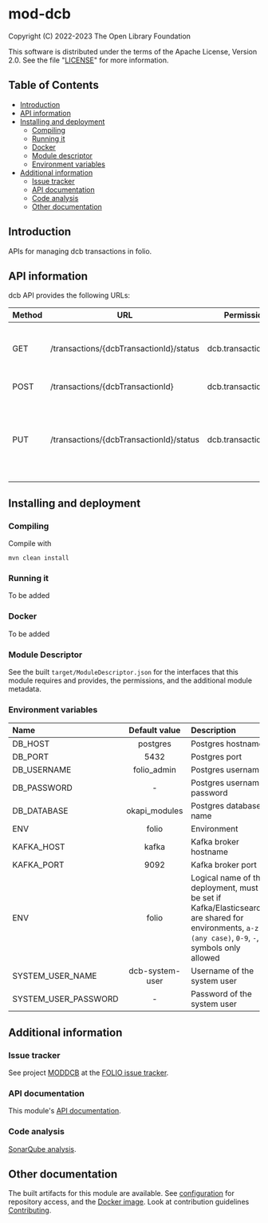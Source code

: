 # mod-dcb

Copyright (C) 2022-2023 The Open Library Foundation

This software is distributed under the terms of the Apache License,
Version 2.0. See the file "[LICENSE](LICENSE)" for more information.

## Table of Contents

- [Introduction](#introduction)
- [API information](#api-information)
- [Installing and deployment](#installing-and-deployment)
  - [Compiling](#compiling)
  - [Running it](#running-it)
  - [Docker](#docker)
  - [Module descriptor](#module-descriptor)
  - [Environment variables](#environment-variables)
- [Additional information](#Additional-information)
  - [Issue tracker](#issue-tracker)
  - [API documentation](#api-documentation)
  - [Code analysis](#code-analysis)
  - [Other documentation](#other-documentation)

## Introduction

APIs for managing dcb transactions in folio.

## API information

dcb API provides the following URLs:

| Method | URL                                                     | Permissions                           | Description                                                                         |
|--------|---------------------------------------------------------|---------------------------------------|-------------------------------------------------------------------------------------|
| GET    | /transactions/{dcbTransactionId}/status                      | dcb.transactions.get      | Gets status of transaction based on transactionId                                   |
| POST   | /transactions/{dcbTransactionId}                                             | dcb.transactions.post        | create new transaction                                                              |
| PUT    | /transactions/{dcbTransactionId}/status                            | dcb.transactions.put         | Update the status of the transaction and it will trigger automatic action if needed |

## Installing and deployment

### Compiling

Compile with
```shell
mvn clean install
```

### Running it

To be added

### Docker

To be added

### Module Descriptor

See the built `target/ModuleDescriptor.json` for the interfaces that this module
requires and provides, the permissions, and the additional module metadata.

### Environment variables

| Name                   |  Default value  | Description                                                                                                                                            |
|:-----------------------|:---------------:|:-------------------------------------------------------------------------------------------------------------------------------------------------------|
| DB_HOST                |    postgres     | Postgres hostname                                                                                                                                      |
| DB_PORT                |      5432       | Postgres port                                                                                                                                          |
| DB_USERNAME            |   folio_admin   | Postgres username                                                                                                                                      |
| DB_PASSWORD            |        -        | Postgres username password                                                                                                                             |
| DB_DATABASE            |  okapi_modules  | Postgres database name                                                                                                                                 |
| ENV                    |      folio      | Environment                                                                                                                                            |
| KAFKA_HOST             |      kafka      | Kafka broker hostname                                                                                                                                  |
| KAFKA_PORT             |      9092       | Kafka broker port                                                                                                                                      |
| ENV                    |      folio      | Logical name of the deployment, must be set if Kafka/Elasticsearch are shared for environments, `a-z (any case)`, `0-9`, `-`, `_` symbols only allowed |
| SYSTEM\_USER\_NAME     | dcb-system-user | Username of the system user                                                                                                                            |
| SYSTEM\_USER\_PASSWORD |        -        | Password of the system user                                                                                                                            |

## Additional information

### Issue tracker

See project [MODDCB](https://issues.folio.org/projects/MODDCB)
at the [FOLIO issue tracker](https://dev.folio.org/guidelines/issue-tracker).

### API documentation

This module's [API documentation](https://dev.folio.org/reference/api/#mod-dcb).

### Code analysis

[SonarQube analysis](https://sonarcloud.io/project/overview?id=org.folio:mod-dcb).

## Other documentation

The built artifacts for this module are available.
See [configuration](https://dev.folio.org/download/artifacts) for repository access,
and the [Docker image](https://hub.docker.com/r/folioci/mod-dcb). Look at contribution guidelines [Contributing](https://dev.folio.org/guidelines/contributing).
